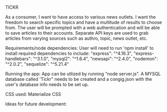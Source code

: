TICKR

As a consumer, I want to have access to various news outlets. I want the freedom to search specific topics and have a multitude of results to choose from.
The user will be prompted with a web authentication and will be able to save articles
to their accounts.
Separate API keys are used to grab articles from varying sources such as authro, topic, news outlet, etc.

Requirements/node dependencies:
User will need to run 'npm install' to install required dependencies to include:
"express": "^4.16.3",
"express-handlebars": "^3.1.0",
"mysql2": "^1.6.4",
"newsapi": "^2.4.0",
"nodemon": "^2.0.2",
"sequelize": "^5.21.4"

Running the app:
App can be utlized by running "node server.js".
A MYSQL database called 'Tickr" needs to be created and a congig.json with the user's database info needs to be set up.

CSS used:
Materialize CSS

Ideas for future development:
